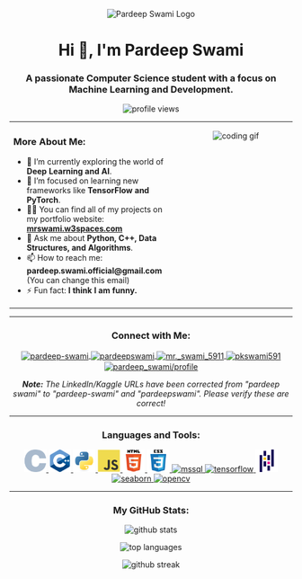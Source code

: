 <p align="center">
  <img src="https://raw.githubusercontent.com/Swami5911/Swami5911/main/MYGIT.png" alt="Pardeep Swami Logo" width="500"/>
</p>

<h1 align="center">Hi 👋, I'm Pardeep Swami</h1>
<h3 align="center">A passionate Computer Science student with a focus on Machine Learning and Development.</h3>

<p align="center">
  <img src="https://komarev.com/ghpvc/?username=swami5911&label=Profile%20Views&color=0e75b6&style=flat-square" alt="profile views" />
</p>

<table>
  <tr>
    <td valign="top" width="60%">
      <h3 align="left">More About Me:</h3>
      <ul>
        <li>🔭 I’m currently exploring the world of <strong>Deep Learning and AI</strong>.</li>
        <li>🌱 I’m focused on learning new frameworks like <strong>TensorFlow and PyTorch</strong>.</li>
        <li>👨‍💻 You can find all of my projects on my portfolio website: <a href="https://mrswami.w3spaces.com" target="_blank"><strong>mrswami.w3spaces.com</strong></a></li>
        <li>💬 Ask me about <strong>Python, C++, Data Structures, and Algorithms</strong>.</li>
        <li>📫 How to reach me: <strong>pardeep.swami.official@gmail.com</strong> (You can change this email)</li>
        <li>⚡ Fun fact: <strong>I think I am funny.</strong></li>
      </ul>
    </td>
    <td valign="top" width="40%">
      <p align="center">
        <img src="https://media.giphy.com/media/v1.Y2lkPTc5MGI3NjExd2JpMnhhcHdhMTFjM2J3NnJ2N3BpcDJ6b2o5azEwb3RtdW5iN3g0aSZlcD12MV9pbnRlcm5hbF9naWZfYnlfaWQmY3Q9Zw/qgQUggAC3Pfv687qPC/giphy.gif" alt="coding gif" width="100%" />
      </p>
    </td>
  </tr>
</table>

---

<h3 align="center">Connect with Me:</h3>
<p align="center">
  <a href="https://linkedin.com/in/pardeep-swami" target="_blank">
    <img align="center" src="https://raw.githubusercontent.com/rahuldkjain/github-profile-readme-generator/master/src/images/icons/Social/linked-in-alt.svg" alt="pardeep-swami" height="30" width="40" />
  </a>
  <a href="https://kaggle.com/pardeepswami" target="_blank">
    <img align="center" src="https://raw.githubusercontent.com/rahuldkjain/github-profile-readme-generator/master/src/images/icons/Social/kaggle.svg" alt="pardeepswami" height="30" width="40" />
  </a>
  <a href="https://instagram.com/mr._swami_5911" target="_blank">
    <img align="center" src="https://raw.githubusercontent.com/rahuldkjain/github-profile-readme-generator/master/src/images/icons/Social/instagram.svg" alt="mr._swami_5911" height="30" width="40" />
  </a>
  <a href="https://www.hackerrank.com/pkswami591" target="_blank">
    <img align="center" src="https://raw.githubusercontent.com/rahuldkjain/github-profile-readme-generator/master/src/images/icons/Social/hackerrank.svg" alt="pkswami591" height="30" width="40" />
  </a>
  <a href="https://auth.geeksforgeeks.org/user/pardeep_swami/profile" target="_blank">
    <img align="center" src="https://raw.githubusercontent.com/rahuldkjain/github-profile-readme-generator/master/src/images/icons/Social/geeks-for-geeks.svg" alt="pardeep_swami/profile" height="30" width="40" />
  </a>
</p>
<p align="center">
  <i><strong>Note:</strong> The LinkedIn/Kaggle URLs have been corrected from "pardeep swami" to "pardeep-swami" and "pardeepswami". Please verify these are correct!</i>
</p>

---

<h3 align="center">Languages and Tools:</h3>
<p align="center">
  <a href="https://www.cprogramming.com/" target="_blank" rel="noreferrer"> <img src="https://raw.githubusercontent.com/devicons/devicon/master/icons/c/c-original.svg" alt="c" width="40" height="40"/> </a>
  <a href="https://www.w3schools.com/cpp/" target="_blank" rel="noreferrer"> <img src="https://raw.githubusercontent.com/devicons/devicon/master/icons/cplusplus/cplusplus-original.svg" alt="cplusplus" width="40" height="40"/> </a>
  <a href="https://www.python.org" target="_blank" rel="noreferrer"> <img src="https://raw.githubusercontent.com/devicons/devicon/master/icons/python/python-original.svg" alt="python" width="40" height="40"/> </a>
  <a href="https://developer.mozilla.org/en-US/docs/Web/JavaScript" target="_blank" rel="noreferrer"> <img src="https://raw.githubusercontent.com/devicons/devicon/master/icons/javascript/javascript-original.svg" alt="javascript" width="40" height="40"/> </a>
  <a href="https://www.w3.org/html/" target="_blank" rel="noreferrer"> <img src="https://raw.githubusercontent.com/devicons/devicon/master/icons/html5/html5-original-wordmark.svg" alt="html5" width="40" height="40"/> </a>
  <a href="https://www.w3schools.com/css/" target="_blank" rel="noreferrer"> <img src="https://raw.githubusercontent.com/devicons/devicon/master/icons/css3/css3-original-wordmark.svg" alt="css3" width="40" height="40"/> </a>
  <a href="https://www.microsoft.com/en-us/sql-server" target="_blank" rel="noreferrer"> <img src="https://www.svgrepo.com/show/303229/microsoft-sql-server-logo.svg" alt="mssql" width="40" height="40"/> </a>
  <a href="https://www.tensorflow.org" target="_blank" rel="noreferrer"> <img src="https://www.vectorlogo.zone/logos/tensorflow/tensorflow-icon.svg" alt="tensorflow" width="40" height="40"/> </a>
  <a href="https://pandas.pydata.org/" target="_blank" rel="noreferrer"> <img src="https://raw.githubusercontent.com/devicons/devicon/2ae2a900d2f041da66e950e4d48052658d850630/icons/pandas/pandas-original.svg" alt="pandas" width="40" height="40"/> </a>
  <a href="https://seaborn.pydata.org/" target="_blank" rel="noreferrer"> <img src="https://seaborn.pydata.org/_images/logo-mark-lightbg.svg" alt="seaborn" width="40" height="40"/> </a>
  <a href="https://opencv.org/" target="_blank" rel="noreferrer"> <img src="https://www.vectorlogo.zone/logos/opencv/opencv-icon.svg" alt="opencv" width="40" height="40"/> </a>
</p>

---

<h3 align="center">My GitHub Stats:</h3>
<p align="center">
  <img src="https://github-readme-stats.vercel.app/api?username=swami5911&show_icons=true&locale=en&theme=tokyonight" alt="github stats" />
</p>
<p align="center">
  <img src="https://github-readme-stats.vercel.app/api/top-langs?username=swami5911&show_icons=true&locale=en&layout=compact&theme=tokyonight" alt="top languages" />
</p>
<p align="center">
  <img src="https://github-readme-streak-stats.herokuapp.com/?user=swami5911&theme=tokyonight" alt="github streak" />
</p>
